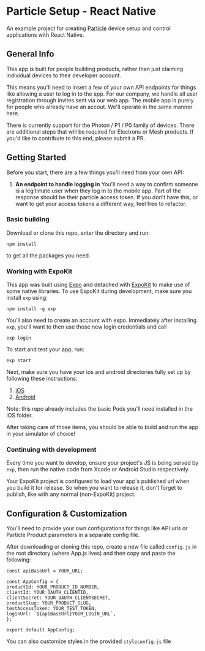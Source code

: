 # Particle Setup - React Native

An example project for creating [Particle](https://www.particle.io) device setup and control applications with React Native.

## General Info

This app is built for people building products, rather than just claiming individual devices to their developer account.

This means you'll need to insert a few of your own API endpoints for things like allowing a user to log in to the app. For our company, we handle all user registration through invites sent via our web app. The mobile app is purely for people who already have an accout. We'll operate in the same manner here.

There is currently support for the Photon / P1 / P0 family of devices. There are additional steps that will be required for Electrons or Mesh products. If you'd like to contribute to this end, please submit a PR.

## Getting Started

Before you start, there are a few things you'll need from your own API:

1. **An endpoint to handle logging in**
   You'll need a way to confirm someone is a legitimate user when they log in to the mobile app. Part of the response should be their particle access token. If you don't have this, or want to get your access tokens a different way, feel free to refactor.

### Basic building

Download or clone this repo, enter the directory and run:

```
npm install
```

to get all the packages you need.

### Working with ExpoKit

This app was built using [Expo](<(https://docs.expo.io/versions/latest/)>) and detached with [ExpoKit](https://docs.expo.io/versions/v28.0.0/expokit/) to make use of some native libraries. To use ExpoKit during development, make sure you install `exp` using:

```
npm install -g exp
```

You'll also need to create an account with expo. Immediately after installing `exp`, you'll want to then use those new login credentials and call

```
exp login
```

To start and test your app, run:

```
exp start
```

Next, make sure you have your ios and android directories fully set up by following these instructions:

1. [iOS](https://docs.expo.io/versions/v28.0.0/expokit/expokit.html#3-ios-configure-build-and-run)
2. [Android](https://docs.expo.io/versions/v28.0.0/expokit/expokit.html#4-android-build-and-run)

Note: this repo already includes the basic Pods you'll need installed in the iOS folder.

After taking care of those items, you should be able to build and run the app in your simulator of choice!

### Continuing with development

Every time you want to develop, ensure your project's JS is being served by `exp`, then run the native code from Xcode or Android Studio respectively.

Your ExpoKit project is configured to load your app's published url when you build it for release. So when you want to release it, don't forget to publish, like with any normal (non-ExpoKit) project.

## Configuration & Customization

You'll need to provide your own configurations for things like API urls or Particle Product parameters in a separate config file.

After downloading or cloning this repo, create a new file called `config.js` in the root directory (where App.js lives) and then copy and paste the following:

```
const apiBaseUrl = YOUR_URL;

const AppConfig = {
productId: YOUR_PRODUCT_ID_NUMBER,
clientId: YOUR_OAUTH_CLIENTID,
clientSecret: YOUR_OAUTH_CLIENTSECRET,
productSlug: YOUR_PRODUCT_SLUG,
testAccessToken: YOUR_TEST_TOKEN,
loginUrl: `${apiBaseUrl}YOUR_LOGIN_URL`,
};

export default AppConfig;
```

You can also customize styles in the provided `styleconfig.js` file
